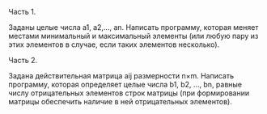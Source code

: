 Часть 1.

Заданы целые числа a1, a2,..., an. Написать программу, которая меняет местами минимальный и максимальный элементы (или любую пару из этих элементов в случае, если таких элементов несколько).

Часть 2.

Задана действительная матрица aij размерности n×m. Написать программу, которая определяет целые числа b1, b2, ..., bn, равные числу отрицательных элементов строк матрицы (при формировании матрицы обеспечить наличие в ней отрицательных элементов).
